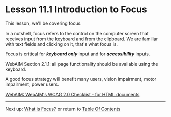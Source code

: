 # Lesson 11.1 Introduction to Focus

This lesson, we'll be covering focus.

In a nutshell, focus refers to the control on the computer screen that receives input from the keyboard and from the clipboard. We are familiar with text fields and clicking on it, that's what focus is.

Focus is critical for 	__***keyboard only***__ input and for _**accessibility**_ inputs.

WebAIM Section 2.1.1: all page functionality should
be available using the keyboard.

A good focus strategy will benefit many users, vision impairment, motor impairment, power users.


[WebAIM: WebAIM's WCAG 2.0 Checklist - for HTML documents](http://webaim.org/standards/wcag/checklist#sc2.1.1)

- - -
Next up: [What is Focus?](ND024_Part2_Lesson11_02.md) or return to [Table Of Contents](./ND024_TableOfContents.md)
